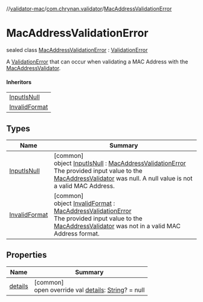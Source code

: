 //[validator-mac](../../../index.md)/[com.chrynan.validator](../index.md)/[MacAddressValidationError](index.md)

# MacAddressValidationError

sealed class [MacAddressValidationError](index.md) : [ValidationError](../../../../validator-core/validator-core/com.chrynan.validator/-validation-error/index.md)

A [ValidationError](../../../../validator-core/validator-core/com.chrynan.validator/-validation-error/index.md) that can occur when validating a MAC Address with the [MacAddressValidator](../-mac-address-validator/index.md).

#### Inheritors

| |
|---|
| [InputIsNull](-input-is-null/index.md) |
| [InvalidFormat](-invalid-format/index.md) |

## Types

| Name | Summary |
|---|---|
| [InputIsNull](-input-is-null/index.md) | [common]<br>object [InputIsNull](-input-is-null/index.md) : [MacAddressValidationError](index.md)<br>The provided input value to the [MacAddressValidator](../-mac-address-validator/index.md) was null. A null value is not a valid MAC Address. |
| [InvalidFormat](-invalid-format/index.md) | [common]<br>object [InvalidFormat](-invalid-format/index.md) : [MacAddressValidationError](index.md)<br>The provided input value to the [MacAddressValidator](../-mac-address-validator/index.md) was not in a valid MAC Address format. |

## Properties

| Name | Summary |
|---|---|
| [details](details.md) | [common]<br>open override val [details](details.md): [String](https://kotlinlang.org/api/latest/jvm/stdlib/kotlin/-string/index.html)? = null |
